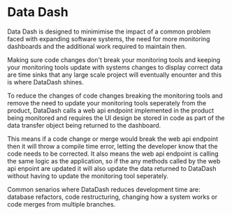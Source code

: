# Data Dash
 
Data Dash is designed to minimimise the impact of a common problem faced with expanding software systems, the need for more monitoring dashboards and the additional work required to maintain then.

Making sure code changes don't break your monitoring tools and keeping your monitoring tools update with systems changes to display correct data are time sinks that any large scale project will eventually enounter and this is where DataDash shines.

To reduce the changes of code changes breaking the monitoring tools and remove the need to update your monitoring tools seperately from the product, DataDash calls a web api endpoint implemented in the product being monitored and requires the UI design be stored in code as part of the data transfer object being returned to the dashboard.

This means if a code change or merge would break the web api endpoint then it will throw a compile time error, letting the developer know that the code needs to be corrected. It also means the web api endpoint is calling the same logic as the application, so if the any methods called by the web api enpoint are updated it will also update the data returned to DataDash without having to update the monitoring tool seperately.

Common senarios where DataDash reduces development time are: database refactors, code restructuring, changing how a system works or code merges from multiple branches.
